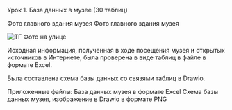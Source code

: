 Урок 1. База данных в музее (30 таблиц)

Фото главного здания музея Фото главного здания музея

![ТГ Фото на улице](https://github.com/Vladvf7/-.drawio/assets/126903895/c7996837-3851-4331-b03b-ed66eb8c8e6f)

Исходная информация, полученная в ходе посещения музея и открытых источников в Интернете, была проверена в виде таблиц в файле в формате Excel.

Была составлена ​​схема базы данных со связями таблиц в Drawio.

Приложенные файлы:
База данных музея в формате Excel
Схема базы данных музея, изображение в Drawio в формате PNG 
